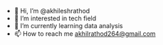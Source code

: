 - 👋 Hi, I’m @akhileshrathod
- 👀 I’m interested in tech field
- 🌱 I’m currently learning data analysis
- 📫 How to reach me akhilrathod264@gmail.com

<!---
akhileshrathod/akhileshrathod is a ✨ special ✨ repository because its `README.md` (this file) appears on your GitHub profile.
You can click the Preview link to take a look at your changes.
--->
